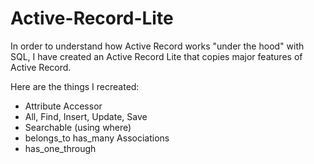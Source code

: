 # Active-Record-Lite

In order to understand how Active Record works "under the hood" with SQL, I have created an Active Record Lite that copies major features of Active Record.

Here are the things I recreated:

* Attribute Accessor
* All, Find, Insert, Update, Save
* Searchable (using where)
* belongs_to has_many Associations
* has_one_through
